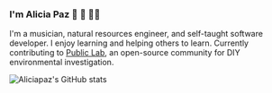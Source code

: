 ### I'm Alicia Paz 🌱 🎹 👩‍💻
I'm a musician, natural resources engineer, and self-taught software developer.
I enjoy learning and helping others to learn.
Currently contributing to [Public Lab](https://github.com/publiclab), an open-source community for DIY environmental investigation.

![Aliciapaz's GitHub stats](https://github-readme-stats.vercel.app/api?username=aliciapaz&show_icons=true&theme=radical)
